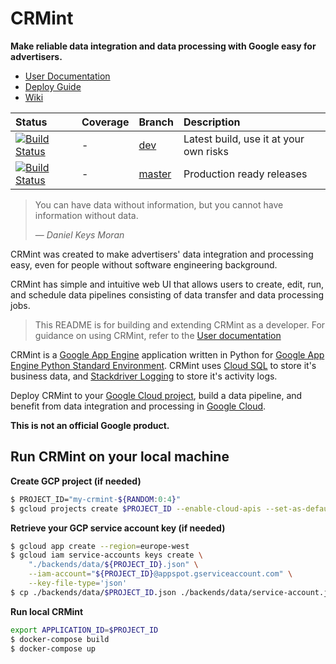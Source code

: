 # CRMint

**Make reliable data integration and data processing with Google easy for
advertisers.**

* [User Documentation](https://google.github.io/crmint)
* [Deploy Guide](https://github.com/google/crmint/wiki/Deploy-CRMint-on-Google-Cloud-Platform)
* [Wiki](https://github.com/google/crmint/wiki)


| Status | Coverage | Branch | Description |
| :----- | :--------- | :----- | :---------- |
| [![Build Status](https://travis-ci.org/google/crmint.svg?branch=dev)](https://travis-ci.org/google/crmint) | - | [dev](https://github.com/google/crmint/tree/dev) | Latest build, use it at your own risks  |
| [![Build Status](https://travis-ci.org/google/crmint.svg?branch=master)](https://travis-ci.org/google/crmint) | - | [master](https://github.com/google/crmint/tree/master) | Production ready releases |

> You can have data without information, but you cannot have information
> without data.
>
> — _Daniel Keys Moran_

CRMint was created to make advertisers' data integration and processing easy,
even for people without software engineering background.

CRMint has simple and intuitive web UI that allows users to create, edit, run,
and schedule data pipelines consisting of data transfer and data processing
jobs.

> This README is for building and extending CRMint as a developer. For guidance
> on using CRMint, refer to the [User documentation](https://google.github.io/crmint)

CRMint is a [Google App Engine](https://cloud.google.com/appengine/) application
written in Python for [Google App Engine Python Standard
Environment](https://cloud.google.com/appengine/docs/standard/python/). CRMint
uses [Cloud SQL](https://cloud.google.com/sql/) to store it's business data, and
[Stackdriver Logging](https://cloud.google.com/logging/) to store it's activity
logs.

Deploy CRMint to your [Google Cloud project](https://console.cloud.google.com/),
build a data pipeline, and benefit from data integration and processing in
[Google Cloud](https://cloud.google.com/).

**This is not an official Google product.**


## Run CRMint on your local machine

**Create GCP project (if needed)**
```sh
$ PROJECT_ID="my-crmint-${RANDOM:0:4}"
$ gcloud projects create $PROJECT_ID --enable-cloud-apis --set-as-default
```

**Retrieve your GCP service account key (if needed)**
```sh
$ gcloud app create --region=europe-west
$ gcloud iam service-accounts keys create \
    "./backends/data/${PROJECT_ID}.json" \
    --iam-account="${PROJECT_ID}@appspot.gserviceaccount.com" \
    --key-file-type='json'
$ cp ./backends/data/$PROJECT_ID.json ./backends/data/service-account.json
```

**Run local CRMint**
```sh
export APPLICATION_ID=$PROJECT_ID
$ docker-compose build
$ docker-compose up
```
